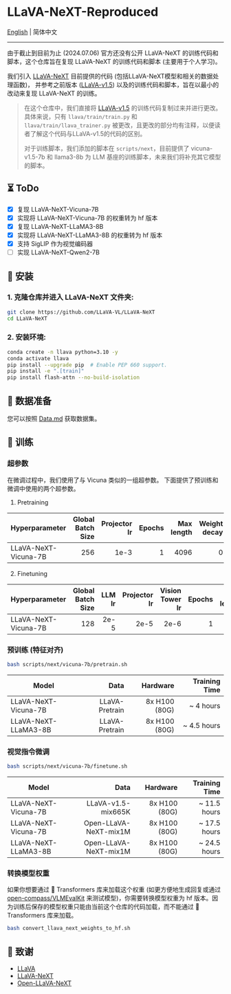 # LLaVA-NeXT-Reproduced

[English](README.md) | 简体中文

---

由于截止到目前为止 (2024.07.06) 官方还没有公开 LLaVA-NeXT 的训练代码和脚本，这个仓库旨在复现 LLaVA-NeXT 的训练代码和脚本 (主要用于个人学习)。

我们引入 [LLaVA-NeXT](https://github.com/LLaVA-VL/LLaVA-NeXT) 目前提供的代码 (包括LLaVA-NeXT模型和相关的数据处理函数)， 并参考之前版本 ([LLaVA-v1.5](https://github.com/haotian-liu/LLaVA)) 以及的训练代码和脚本，旨在以最小的改动来复现 LLaVA-NeXT 的训练。

> 在这个仓库中，我们直接将 [LLaVA-v1.5](https://github.com/haotian-liu/LLaVA) 的训练代码复制过来并进行更改。具体来说，只有 `llava/train/train.py` 和 `llava/train/llava_trainer.py` 被更改，且更改的部分均有注释，以便读者了解这个代码与LLaVA-v1.5的代码的区别。  
> 
> 对于训练脚本，我们添加的脚本在 `scripts/next`，目前提供了 vicuna-v1.5-7b 和 llama3-8b 为 LLM 基座的训练脚本，未来我们将补充其它模型的脚本。

## ⏳ ToDo

- [X] 复现 LLaVA-NeXT-Vicuna-7B
- [X] 实现将 LLaVA-NeXT-Vicuna-7B 的权重转为 hf 版本
- [X] 复现 LLaVA-NeXT-LLaMA3-8B
- [X] 实现将 LLaVA-NeXT-LLaMA3-8B 的权重转为 hf 版本
- [X] 支持 SigLIP 作为视觉编码器
- [ ] 实现 LLaVA-NeXT-Qwen2-7B

## 🔧 安装

### 1. **克隆仓库并进入 LLaVA-NeXT 文件夹:**
```bash
git clone https://github.com/LLaVA-VL/LLaVA-NeXT
cd LLaVA-NeXT
```

### 2. **安装环境:**
```bash
conda create -n llava python=3.10 -y
conda activate llava
pip install --upgrade pip  # Enable PEP 660 support.
pip install -e ".[train]"
pip install flash-attn --no-build-isolation
```

## 📁 数据准备

您可以按照 [Data.md](docs/Data.md) 获取数据集。

## 🚆 训练

### 超参数

在微调过程中，我们使用了与 Vicuna 类似的一组超参数。 下面提供了预训练和微调中使用的两个超参数。

1. Pretraining

| Hyperparameter       | Global Batch Size | Projector lr | Epochs | Max length | Weight decay |
| -------------------- | ----------------: | -----------: | -----: | ---------: | -----------: |
| LLaVA-NeXT-Vicuna-7B |               256 |         1e-3 |      1 |       4096 |            0 |

2. Finetuning


| Hyperparameter       | Global Batch Size | LLM lr | Projector lr | Vision Tower lr | Epochs | Max length | Weight decay |
| -------------------- | ----------------: | -----: | -----------: | --------------: | -----: | ---------: | -----------: |
| LLaVA-NeXT-Vicuna-7B |               128 |   2e-5 |         2e-5 |            2e-6 |      1 |       4096 |            0 |

### 预训练 (特征对齐)

```bash
bash scripts/next/vicuna-7b/pretrain.sh 
```

| Model                | Data           | Hardware      | Training Time  |
| -------------------- | -------------: | ------------: | -------------: |
| LLaVA-NeXT-Vicuna-7B | LLaVA-Pretrain | 8x H100 (80G) | ~ 4   hours    |
| LLaVA-NeXT-LLaMA3-8B | LLaVA-Pretrain | 8x H100 (80G) | ~ 4.5 hours    |

### 视觉指令微调

```bash
bash scripts/next/vicuna-7b/finetune.sh
```

| Model                | Data                  | Hardware      | Training Time  |
| -------------------- | --------------------: | ------------: | -------------: |
| LLaVA-NeXT-Vicuna-7B | LLaVA-v1.5-mix665K    | 8x H100 (80G) | ~ 11.5 hours   |
| LLaVA-NeXT-Vicuna-7B | Open-LLaVA-NeXT-mix1M | 8x H100 (80G) | ~ 17.5 hours   |
| LLaVA-NeXT-LLaMA3-8B | Open-LLaVA-NeXT-mix1M | 8x H100 (80G) | ~ 24.5 hours   |

### 转换模型权重

如果你想要通过 🤗 Transformers 库来加载这个权重 (如更方便地生成回复或通过 [open-compass/VLMEvalKit](https://github.com/open-compass/VLMEvalKit) 来测试模型)，你需要转换模型权重为 hf 版本。因为训练后保存的模型权重只能由当前这个仓库的代码加载，而不能通过 🤗 Transformers 库来加载。

```bash
bash convert_llava_next_weights_to_hf.sh
```

## 🙏 致谢

- [LLaVA](https://github.com/haotian-liu/LLaVA)
- [LLaVA-NeXT](https://github.com/LLaVA-VL/LLaVA-NeXT)
- [Open-LLaVA-NeXT](https://github.com/xiaoachen98/Open-LLaVA-NeXT)
